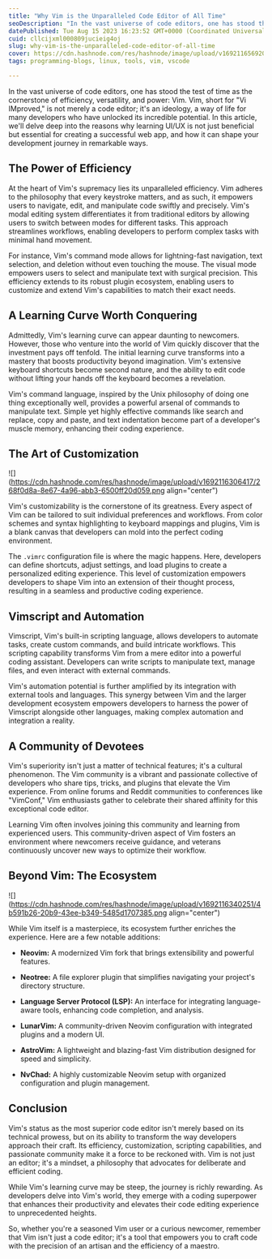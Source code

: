 ```yaml
---
title: "Why Vim is the Unparalleled Code Editor of All Time"
seoDescription: "In the vast universe of code editors, one has stood the test of time as the cornerstone of efficiency, versatility, and power: Vim. Vim, short for "Vi..."
datePublished: Tue Aug 15 2023 16:23:52 GMT+0000 (Coordinated Universal Time)
cuid: cllcijxml000809jucieig4oj
slug: why-vim-is-the-unparalleled-code-editor-of-all-time
cover: https://cdn.hashnode.com/res/hashnode/image/upload/v1692116569202/8b9cd45f-5bc3-4385-a0e6-7347897d64c6.png
tags: programming-blogs, linux, tools, vim, vscode

---
```


In the vast universe of code editors, one has stood the test of time as the cornerstone of efficiency, versatility, and power: Vim. Vim, short for "Vi IMproved," is not merely a code editor; it's an ideology, a way of life for many developers who have unlocked its incredible potential. In this article, we'll delve deep into the reasons why learning UI/UX is not just beneficial but essential for creating a successful web app, and how it can shape your development journey in remarkable ways.

## The Power of Efficiency

At the heart of Vim's supremacy lies its unparalleled efficiency. Vim adheres to the philosophy that every keystroke matters, and as such, it empowers users to navigate, edit, and manipulate code swiftly and precisely. Vim's modal editing system differentiates it from traditional editors by allowing users to switch between modes for different tasks. This approach streamlines workflows, enabling developers to perform complex tasks with minimal hand movement.

For instance, Vim's command mode allows for lightning-fast navigation, text selection, and deletion without even touching the mouse. The visual mode empowers users to select and manipulate text with surgical precision. This efficiency extends to its robust plugin ecosystem, enabling users to customize and extend Vim's capabilities to match their exact needs.

## A Learning Curve Worth Conquering

Admittedly, Vim's learning curve can appear daunting to newcomers. However, those who venture into the world of Vim quickly discover that the investment pays off tenfold. The initial learning curve transforms into a mastery that boosts productivity beyond imagination. Vim's extensive keyboard shortcuts become second nature, and the ability to edit code without lifting your hands off the keyboard becomes a revelation.

Vim's command language, inspired by the Unix philosophy of doing one thing exceptionally well, provides a powerful arsenal of commands to manipulate text. Simple yet highly effective commands like search and replace, copy and paste, and text indentation become part of a developer's muscle memory, enhancing their coding experience.

## The Art of Customization

![](https://cdn.hashnode.com/res/hashnode/image/upload/v1692116306417/268f0d8a-8e67-4a96-abb3-6500ff20d059.png align="center")

Vim's customizability is the cornerstone of its greatness. Every aspect of Vim can be tailored to suit individual preferences and workflows. From color schemes and syntax highlighting to keyboard mappings and plugins, Vim is a blank canvas that developers can mold into the perfect coding environment.

The `.vimrc` configuration file is where the magic happens. Here, developers can define shortcuts, adjust settings, and load plugins to create a personalized editing experience. This level of customization empowers developers to shape Vim into an extension of their thought process, resulting in a seamless and productive coding experience.

## Vimscript and Automation

Vimscript, Vim's built-in scripting language, allows developers to automate tasks, create custom commands, and build intricate workflows. This scripting capability transforms Vim from a mere editor into a powerful coding assistant. Developers can write scripts to manipulate text, manage files, and even interact with external commands.

Vim's automation potential is further amplified by its integration with external tools and languages. This synergy between Vim and the larger development ecosystem empowers developers to harness the power of Vimscript alongside other languages, making complex automation and integration a reality.

## A Community of Devotees

Vim's superiority isn't just a matter of technical features; it's a cultural phenomenon. The Vim community is a vibrant and passionate collective of developers who share tips, tricks, and plugins that elevate the Vim experience. From online forums and Reddit communities to conferences like "VimConf," Vim enthusiasts gather to celebrate their shared affinity for this exceptional code editor.

Learning Vim often involves joining this community and learning from experienced users. This community-driven aspect of Vim fosters an environment where newcomers receive guidance, and veterans continuously uncover new ways to optimize their workflow.

## Beyond Vim: The Ecosystem

![](https://cdn.hashnode.com/res/hashnode/image/upload/v1692116340251/4b591b26-20b9-43ee-b349-5485d1707385.png align="center")

While Vim itself is a masterpiece, its ecosystem further enriches the experience. Here are a few notable additions:

* **Neovim:** A modernized Vim fork that brings extensibility and powerful features.
    
* **Neotree:** A file explorer plugin that simplifies navigating your project's directory structure.
    
* **Language Server Protocol (LSP):** An interface for integrating language-aware tools, enhancing code completion, and analysis.
    
* **LunarVim:** A community-driven Neovim configuration with integrated plugins and a modern UI.
    
* **AstroVim:** A lightweight and blazing-fast Vim distribution designed for speed and simplicity.
    
* **NvChad:** A highly customizable Neovim setup with organized configuration and plugin management.
    

## Conclusion

Vim's status as the most superior code editor isn't merely based on its technical prowess, but on its ability to transform the way developers approach their craft. Its efficiency, customization, scripting capabilities, and passionate community make it a force to be reckoned with. Vim is not just an editor; it's a mindset, a philosophy that advocates for deliberate and efficient coding.

While Vim's learning curve may be steep, the journey is richly rewarding. As developers delve into Vim's world, they emerge with a coding superpower that enhances their productivity and elevates their code editing experience to unprecedented heights.

So, whether you're a seasoned Vim user or a curious newcomer, remember that Vim isn't just a code editor; it's a tool that empowers you to craft code with the precision of an artisan and the efficiency of a maestro.